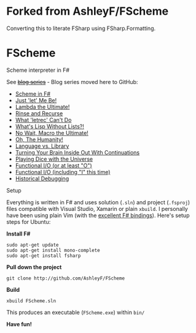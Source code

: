 Forked from AshleyF/FScheme
===========================

Converting this to literate FSharp using FSharp.Formatting.

FScheme
=======

Scheme interpreter in F#

See [~~blog series~~](http://blogs.msdn.com/b/ashleyf/archive/tags/fscheme/) - Blog series moved here to GitHub:

* [Scheme in F#](Docs/intro.md)
* [Just 'let' Me Be!](Docs/let.md)
* [Lambda the Ultimate!](Docs/lambda.md)
* [Rinse and Recurse](Docs/recurse.md)
* [What 'letrec' Can't Do](Docs/letstar.md)
* [What's Lisp Without Lists?!](Docs/lists.md)
* [No Wait, Macro the Ultimate!](Docs/macros.md)
* [Oh, The Humanity!](Docs/mutation.md)
* [Language vs. Library](Docs/library.md)
* [Turning Your Brain Inside Out With Continuations](Docs/continuations.md)
* [Playing Dice with the Universe](Docs/amb.md)
* [Functional I/O (or at least "O")](Docs/functional_o.md)
* [Functional I/O (including "I" this time)](Docs/functional_i.md)
* [Historical Debugging](Docs/debugging.md)

Setup

Everything is written in F# and uses solution (`.sln`) and project (`.fsproj`) files compatible with Visual Studio, Xamarin or plain `xbuild`. I personally have been using plain Vim (with the [excellent F# bindings](https://github.com/fsharp/fsharpbinding)). Here's setup steps for Ubuntu:

**Install F#**

    sudo apt-get update
    sudo apt-get install mono-complete
    sudo apt-get install fsharp

**Pull down the project**

    git clone http://github.com/AshleyF/FScheme

**Build**

    xbuild FScheme.sln

This produces an executable (`FScheme.exe`) within `bin/`

**Have fun!**
